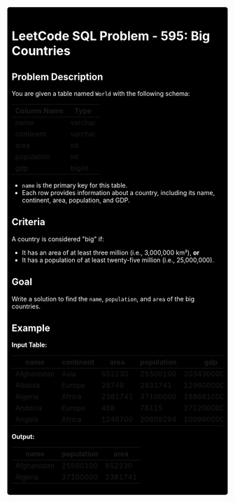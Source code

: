 <div style="background-color: black; color: white; padding: 10px; border-radius: 5px;">

# LeetCode SQL Problem - 595: Big Countries

## Problem Description

You are given a table named `World` with the following schema:

| Column Name | Type    |
|-------------|---------|
| name        | varchar |
| continent   | varchar |
| area        | int     |
| population  | int     |
| gdp         | bigint  |

- `name` is the primary key for this table.
- Each row provides information about a country, including its name, continent, area, population, and GDP.

## Criteria

A country is considered "big" if:

- It has an area of at least three million (i.e., 3,000,000 km²), **or**
- It has a population of at least twenty-five million (i.e., 25,000,000).

## Goal

Write a solution to find the `name`, `population`, and `area` of the big countries.

## Example

**Input Table:**

| name        | continent | area    | population | gdp          |
|-------------|-----------|---------|------------|--------------|
| Afghanistan | Asia      | 652230  | 25500100   | 20343000000  |
| Albania     | Europe    | 28748   | 2831741    | 12960000000  |
| Algeria     | Africa    | 2381741 | 37100000   | 188681000000 |
| Andorra     | Europe    | 468     | 78115      | 3712000000   |
| Angola      | Africa    | 1246700 | 20609294   | 100990000000 |

**Output:**

| name        | population | area    |
|-------------|------------|---------|
| Afghanistan | 25500100   | 652230  |
| Algeria     | 37100000   | 2381741 |

</div>
